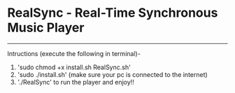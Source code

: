 # RealSync - Real-Time Synchronous Music Player

---------------------------------------------------------------------------

Intructions (execute the following in terminal)- 

1. 'sudo chmod +x install.sh RealSync.sh'
2. 'sudo ./install.sh' (make sure your pc is connected to the internet)
3. './RealSync' to run the player and enjoy!!